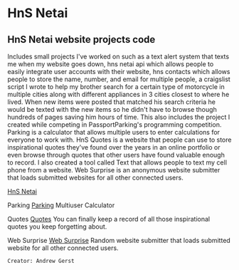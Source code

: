 HnS Netai
========  

HnS Netai website projects code
-------------------------------

Includes small projects I've worked on such as a text alert system that texts me when my website goes down, hns netai api which allows people to easily integrate user accounts with their website, hns contacts which allows people to store the name, number, and email for multiple people, a craigslist script I wrote to help my brother search for a certain type of motorcycle in multiple cities along with different appliances in 3 cities closest to where he lived. When new items were posted that matched his search criteria he would be texted with the new items so he didn't have to browse though hundreds of pages saving him hours of time. This also includes the project I created while competing in PassportParking's programming competition. Parking is a calculator that allows multiple users to enter calculations for everyone to work with. HnS Quotes is a website that people can use to store inspirational quotes they've found over the years in an online portfolio or even browse through quotes that other users have found valuable enough to record. I also created a tool called Text that allows people to text my cell phone from a website. Web Surprise is an anonymous website submitter that loads submitted websites for all other connected users.

[HnS Netai](http://hns.netai.net/) 

Parking
[Parking](http://hns.netai.net/parking/) 
Multiuser Calculator

Quotes
[Quotes](http://hns.netai.net/quotes/)
You can finally keep a record of all those inspirational quotes you keep forgetting about.

Web Surprise
[Web Surprise](http://hns.netai.net/websurprise/) 
Random website submitter that loads submitted website for all other connected users.

`Creator: Andrew Gerst`